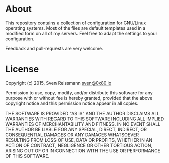 About
=====

This repository contains a collection of configuration for GNU/Linux
operating systems. Most of the files are default templates used in a
modified form on all of my servers. Feel free to adapt the settings
to your configuration.

Feedback and pull-requests are very welcome.


License
=======

Copyright (c) 2015, Sven Reissmann <sven@0x80.io>

Permission to use, copy, modify, and/or distribute this software for any
purpose with or without fee is hereby granted, provided that the above
copyright notice and this permission notice appear in all copies.

THE SOFTWARE IS PROVIDED "AS IS" AND THE AUTHOR DISCLAIMS ALL WARRANTIES
WITH REGARD TO THIS SOFTWARE INCLUDING ALL IMPLIED WARRANTIES OF
MERCHANTABILITY AND FITNESS. IN NO EVENT SHALL THE AUTHOR BE LIABLE FOR
ANY SPECIAL, DIRECT, INDIRECT, OR CONSEQUENTIAL DAMAGES OR ANY DAMAGES
WHATSOEVER RESULTING FROM LOSS OF USE, DATA OR PROFITS, WHETHER IN AN
ACTION OF CONTRACT, NEGLIGENCE OR OTHER TORTIOUS ACTION, ARISING OUT OF
OR IN CONNECTION WITH THE USE OR PERFORMANCE OF THIS SOFTWARE.
